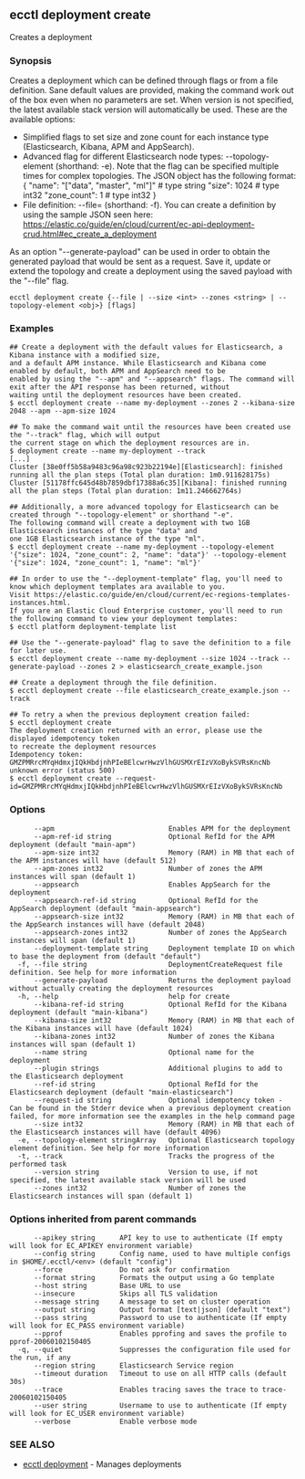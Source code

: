 ## ecctl deployment create

Creates a deployment

### Synopsis

Creates a deployment which can be defined through flags or from a file definition.
Sane default values are provided, making the command work out of the box even when no parameters are set. 
When version is not specified, the latest available stack version will automatically be used. 
These are the available options:

  * Simplified flags to set size and zone count for each instance type (Elasticsearch, Kibana, APM and AppSearch). 
  * Advanced flag for different Elasticsearch node types: --topology-element <json obj> (shorthand: -e).
    Note that the flag can be specified multiple times for complex topologies.
    The JSON object has the following format:
    {
      "name": "["data", "master", "ml"]" # type string
      "size": 1024 # type int32
      "zone_count": 1 # type int32
    }
  * File definition: --file=<file path> (shorthand: -f). You can create a definition by using the sample JSON seen here:
    https://elastic.co/guide/en/cloud/current/ec-api-deployment-crud.html#ec_create_a_deployment

As an option "--generate-payload" can be used in order to obtain the generated payload that would be sent as a request. 
Save it, update or extend the topology and create a deployment using the saved payload with the "--file" flag.

```
ecctl deployment create {--file | --size <int> --zones <string> | --topology-element <obj>} [flags]
```

### Examples

```
## Create a deployment with the default values for Elasticsearch, a Kibana instance with a modified size, 
and a default APM instance. While Elasticsearch and Kibana come enabled by default, both APM and AppSearch need to be 
enabled by using the "--apm" and "--appsearch" flags. The command will exit after the API response has been returned, without 
waiting until the deployment resources have been created. 
$ ecctl deployment create --name my-deployment --zones 2 --kibana-size 2048 --apm --apm-size 1024

## To make the command wait until the resources have been created use the "--track" flag, which will output 
the current stage on which the deployment resources are in.
$ deployment create --name my-deployment --track
[...]
Cluster [38e0ff5b58a9483c96a98c923b22194e][Elasticsearch]: finished running all the plan steps (Total plan duration: 1m0.911628175s)
Cluster [51178ffc645d48b7859dbf17388a6c35][Kibana]: finished running all the plan steps (Total plan duration: 1m11.246662764s)

## Additionally, a more advanced topology for Elasticsearch can be created through "--topology-element" or shorthand "-e".
The following command will create a deployment with two 1GB Elasticsearch instances of the type "data" and 
one 1GB Elasticsearch instance of the type "ml".
$ ecctl deployment create --name my-deployment --topology-element '{"size": 1024, "zone_count": 2, "name": "data"}' --topology-element '{"size": 1024, "zone_count": 1, "name": "ml"}'

## In order to use the "--deployment-template" flag, you'll need to know which deployment templates ara available to you.
Visit https://elastic.co/guide/en/cloud/current/ec-regions-templates-instances.html.
If you are an Elastic Cloud Enterprise customer, you'll need to run the following command to view your deployment templates:
$ ecctl platform deployment-template list

## Use the "--generate-payload" flag to save the definition to a file for later use.
$ ecctl deployment create --name my-deployment --size 1024 --track --generate-payload --zones 2 > elasticsearch_create_example.json

## Create a deployment through the file definition.
$ ecctl deployment create --file elasticsearch_create_example.json --track

## To retry a when the previous deployment creation failed:
$ ecctl deployment create
The deployment creation returned with an error, please use the displayed idempotency token
to recreate the deployment resources
Idempotency token: GMZPMRrcMYqHdmxjIQkHbdjnhPIeBElcwrHwzVlhGUSMXrEIzVXoBykSVRsKncNb
unknown error (status 500)
$ ecctl deployment create --request-id=GMZPMRrcMYqHdmxjIQkHbdjnhPIeBElcwrHwzVlhGUSMXrEIzVXoBykSVRsKncNb
```

### Options

```
      --apm                            Enables APM for the deployment
      --apm-ref-id string              Optional RefId for the APM deployment (default "main-apm")
      --apm-size int32                 Memory (RAM) in MB that each of the APM instances will have (default 512)
      --apm-zones int32                Number of zones the APM instances will span (default 1)
      --appsearch                      Enables AppSearch for the deployment
      --appsearch-ref-id string        Optional RefId for the AppSearch deployment (default "main-appsearch")
      --appsearch-size int32           Memory (RAM) in MB that each of the AppSearch instances will have (default 2048)
      --appsearch-zones int32          Number of zones the AppSearch instances will span (default 1)
      --deployment-template string     Deployment template ID on which to base the deployment from (default "default")
  -f, --file string                    DeploymentCreateRequest file definition. See help for more information
      --generate-payload               Returns the deployment payload without actually creating the deployment resources
  -h, --help                           help for create
      --kibana-ref-id string           Optional RefId for the Kibana deployment (default "main-kibana")
      --kibana-size int32              Memory (RAM) in MB that each of the Kibana instances will have (default 1024)
      --kibana-zones int32             Number of zones the Kibana instances will span (default 1)
      --name string                    Optional name for the deployment
      --plugin strings                 Additional plugins to add to the Elasticsearch deployment
      --ref-id string                  Optional RefId for the Elasticsearch deployment (default "main-elasticsearch")
      --request-id string              Optional idempotency token - Can be found in the Stderr device when a previous deployment creation failed, for more information see the examples in the help command page
      --size int32                     Memory (RAM) in MB that each of the Elasticsearch instances will have (default 4096)
  -e, --topology-element stringArray   Optional Elasticsearch topology element definition. See help for more information
  -t, --track                          Tracks the progress of the performed task
      --version string                 Version to use, if not specified, the latest available stack version will be used
      --zones int32                    Number of zones the Elasticsearch instances will span (default 1)
```

### Options inherited from parent commands

```
      --apikey string      API key to use to authenticate (If empty will look for EC_APIKEY environment variable)
      --config string      Config name, used to have multiple configs in $HOME/.ecctl/<env> (default "config")
      --force              Do not ask for confirmation
      --format string      Formats the output using a Go template
      --host string        Base URL to use
      --insecure           Skips all TLS validation
      --message string     A message to set on cluster operation
      --output string      Output format [text|json] (default "text")
      --pass string        Password to use to authenticate (If empty will look for EC_PASS environment variable)
      --pprof              Enables pprofing and saves the profile to pprof-20060102150405
  -q, --quiet              Suppresses the configuration file used for the run, if any
      --region string      Elasticsearch Service region
      --timeout duration   Timeout to use on all HTTP calls (default 30s)
      --trace              Enables tracing saves the trace to trace-20060102150405
      --user string        Username to use to authenticate (If empty will look for EC_USER environment variable)
      --verbose            Enable verbose mode
```

### SEE ALSO

* [ecctl deployment](ecctl_deployment.md)	 - Manages deployments

